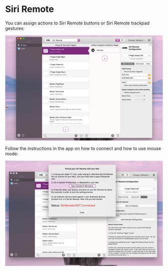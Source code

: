 # Siri Remote

You can assign actions to Siri Remote buttons or Siri Remote trackpad gestures:

![siri1](media/new/siriremote.jpg)

Follow the instructions in the app on how to connect and how to use mouse mode:

![siri2](media/new/siriremotex.jpg)
